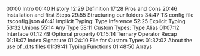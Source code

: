 00:00 Intro
00:40 History
12:29 Definition
17:28 Pros and Cons
20:46 Installation and first Steps
29:55 Structuring our folders
34:47 TS config file :tsconfig.json
46:41 Implicit Typing: Type Inference
52:25 Explicit Typing
53:32 Unions
55:14 Any Type
58:11 Custom Types: Type Alias
01:07:12 Interface
01:12:49 Optional property
01:15:14 Ternary Operator Recap
01:18:07 Index Signature
01:24:10 File for Custom Types
01:32:02 About the use of .d.ts files
01:39:41 Typing Functions
01:48:50 Arrays
